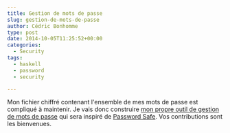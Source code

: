 ```yaml
---
title: Gestion de mots de passe
slug: gestion-de-mots-de-passe
author: Cédric Bonhomme
type: post
date: 2014-10-05T11:25:52+00:00
categories:
  - Security
tags:
  - haskell
  - password
  - security

---
```

Mon fichier chiffré contenant l'ensemble de mes mots de passe est compliqué à
maintenir. Je vais donc construire
[mon propre outil de gestion de mots de passe][1] qui sera inspiré de
[Password Safe][2]. Vos contributions sont les bienvenues.

 [1]: https://github.com/cedricbonhomme/Password-Manager
 [2]: https://www.schneier.com/passsafe.html
